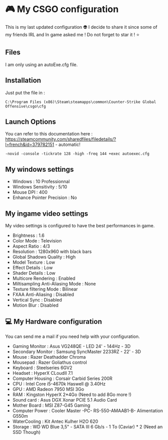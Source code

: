 # :video_game: My CSGO configuration
This is my last updated configuration :alien:
I decide to share it since some of my friends IRL and In game asked me !
Do not forget to star it ! :star:

## Files
I am only using an autoExe.cfg file. 

## Installation
Just put the file in :
```
C:\Program Files (x86)\Steam\steamapps\common\Counter-Strike Global Offensive\csgo\cfg
```

## Launch Options
You can refer to this documentation here : 
https://steamcommunity.com/sharedfiles/filedetails/?l=french&id=379782151 - automatic!
```
-novid -console -tickrate 128 -high -freq 144 +exec autoexec.cfg
```

## My windows settings

* Windows : 10 Professionnal
* Windows Sensitivity : 5/10
* Mouse DPI : 400
* Enhance Pointer Precision : No

## My ingame video settings
My video settings is configured to have the best performances in game.

* Brightness : 1.6
* Color Mode : Television
* Aspect Ratio : 4/3
* Resolution : 1280x960 with black bars
* Global Shadows Quality : High
* Model Texture : Low
* Effect Details : Low
* Shader Details : Low
* Multicore Rendering : Enabled
* Miltisampling Anti-Aliasing Mode : None
* Texture filtering Mode : Bilinear
* FXAA Anti-Aliasing : Disabled
* Vertical Sync : Disabled
* Motion Blur : Disabled


## :computer: My Hardware configuration
You can send me a mail if you need help with your configuration.

* Gaming Monitor : Asus VG248QE -  LED 24' - 144Hz - 3D
* Secondary Monitor : Samsung SyncMaster 2233RZ - 22' - 3D
* Mouse : Razer Deathadder Chroma
* Mousepad : Razer Goliathus control
* Keyboard : Steelseries 6GV2
* Headset : HyperX CLoudII 7.1
* Computer Housing : Corsair Carbid Series 200R
* CPU : Intel Core i5-4670k Haswell @ 3.40Hz
* GPU : AMD Radeon 7950 MSI 3Go
* RAM : Kingston HyperX 2*4Go (Need to add 8Go more !)
* Sound card : Asus DGX Xonar PCIE 5.1 Audio Card
* Mother Board : MSI Z87-G45 Gaming
* Computer Power : Cooler Master -PC- RS-550-AMAAB1-B- Alimentation G550m 
* WaterCooling : Kit Antec Kulher H2O 620
* Storage : WD WD Blue 3,5" - SATA III 6 Gb/s - 1 To (Caviar) * 2 (Need an SSD Though)
